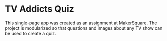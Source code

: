 TV Addicts Quiz
===============

This single-page app was created as an assignment at MakerSquare.  The project is modularized so that questions and images about any TV show can be used to create a quiz.
